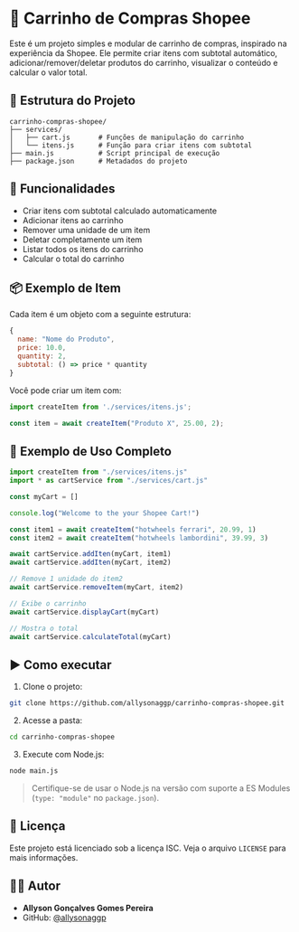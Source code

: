 # 🛒 Carrinho de Compras Shopee

Este é um projeto simples e modular de carrinho de compras, inspirado na experiência da Shopee. Ele permite criar itens com subtotal automático, adicionar/remover/deletar produtos do carrinho, visualizar o conteúdo e calcular o valor total.

## 📁 Estrutura do Projeto

```
carrinho-compras-shopee/
├── services/
│   ├── cart.js       # Funções de manipulação do carrinho
│   └── itens.js      # Função para criar itens com subtotal
├── main.js           # Script principal de execução
├── package.json      # Metadados do projeto
```

## 🚀 Funcionalidades

- Criar itens com subtotal calculado automaticamente
- Adicionar itens ao carrinho
- Remover uma unidade de um item
- Deletar completamente um item
- Listar todos os itens do carrinho
- Calcular o total do carrinho

## 📦 Exemplo de Item

Cada item é um objeto com a seguinte estrutura:

```js
{
  name: "Nome do Produto",
  price: 10.0,
  quantity: 2,
  subtotal: () => price * quantity
}
```

Você pode criar um item com:

```js
import createItem from './services/itens.js';

const item = await createItem("Produto X", 25.00, 2);
```

## 🧪 Exemplo de Uso Completo

```js
import createItem from "./services/itens.js"
import * as cartService from "./services/cart.js"

const myCart = []

console.log("Welcome to the your Shopee Cart!")

const item1 = await createItem("hotwheels ferrari", 20.99, 1)
const item2 = await createItem("hotwheels lambordini", 39.99, 3)

await cartService.addIten(myCart, item1)
await cartService.addIten(myCart, item2)

// Remove 1 unidade do item2
await cartService.removeItem(myCart, item2)

// Exibe o carrinho
await cartService.displayCart(myCart)

// Mostra o total
await cartService.calculateTotal(myCart)
```

## ▶️ Como executar

1. Clone o projeto:
```bash
git clone https://github.com/allysonaggp/carrinho-compras-shopee.git
```

2. Acesse a pasta:
```bash
cd carrinho-compras-shopee
```

3. Execute com Node.js:
```bash
node main.js
```

> Certifique-se de usar o Node.js na versão com suporte a ES Modules (`type: "module"` no `package.json`).

## 📜 Licença

Este projeto está licenciado sob a licença ISC. Veja o arquivo `LICENSE` para mais informações.

## 👨‍💻 Autor

- **Allyson Gonçalves Gomes Pereira**
- GitHub: [@allysonaggp](https://github.com/allysonaggp)